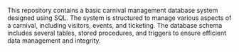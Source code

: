 This repository contains a basic carnival management database system designed using SQL. The system is structured to manage various aspects of a carnival, including visitors, events, and ticketing. The database schema includes several tables, stored procedures, and triggers to ensure efficient data management and integrity.
